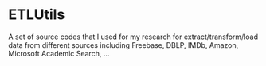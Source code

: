 # ETLUtils
A set of source codes that I used for my research for extract/transform/load data from different sources including Freebase, DBLP, IMDb, Amazon, Microsoft Academic Search, ... 

